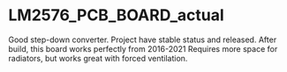 # LM2576_PCB_BOARD_actual
Good step-down converter. Project have stable status and released. After build, this board works perfectly from 2016-2021
Requires more space for radiators, but works great with forced ventilation. 
